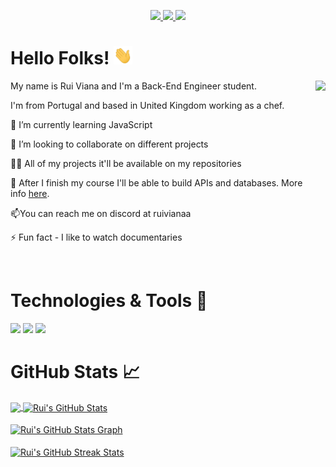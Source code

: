 <p align="center">
  <a href="https://www.linkedin.com/in/rui-viana-b01a6696/" target="_blank">
    <img src="https://img.shields.io/static/v1?label=|&message=LINKED-IN&color=cdf998&style=plastic&logo=linkedin&logo-color=white"/>
  </a>
  <a href="https://twitter.com/ruivianaa" target="_blank">
    <img src="https://img.shields.io/static/v1?label=|&message=TWITTER&color=d18014&style=plastic&logo=twitter&logo-color=white"/>
  </a>
  <a href="https://dev.to/ruivianapt" target="_blank">
      <img src="https://img.shields.io/static/v1?label=|&message=DEV-TO&color=cde928&style=plastic&logo=dev.to&logo-color=white"/>
  </a>
</p>

# Hello Folks! <img src="https://github.com/ruivianapt/ruivianapt/blob/main/wave.gif?raw=true" width="30">

 <!-- Profile views -->
 <img src="https://c.tenor.com/flflC6GFzO8AAAAd/sultan-alrefaei-programmer.gif" align="right" height="300">
 
 <p align="left">My name is Rui Viana and I'm a Back-End Engineer student.
  
  I'm from Portugal and based in United Kingdom working as a chef.
</p>

🌱 I’m currently learning JavaScript

👯 I’m looking to collaborate on different projects

👨‍💻 All of my projects it'll be available on my repositories

👀 After I finish my course I'll be able to build APIs and databases. More info <a href="https://www.codecademy.com/learn/paths/back-end-engineer-career-path">here<a>.

📫You can reach me on discord at ruivianaa

⚡ Fun fact - I like to watch documentaries

<br>

# Technologies & Tools 🔧

![](https://img.shields.io/badge/Code-HTML5-informational?style=flat&logo=html5&logoColor=white&color=brightgreen)
![](https://img.shields.io/badge/Code-CSS3-informational?style=flat&logo=css3&logoColor=white&color=brightgreen)
![](https://img.shields.io/badge/Code-JavaScript-informational?style=flat&logo=javascript&logoColor=white&color=brightgreen)
<br>

# GitHub Stats 📈

<a href="https://github.com/ruivianapt/ruivianapt">
  <img align="center" src="https://github-readme-stats.vercel.app/api/top-langs/?username=ruivianapt&hide=less&title_color=d13979&text_color=c9cacc&icon_color=2bbc8a&bg_color=1d1f21&langs_count=3" />
</a>

<a href="https://github.com/ruivianapt/ruivianapt">
  <img align="center" src="https://github-readme-stats.vercel.app/api?username=ruivianapt&count_private=true&show_icons=true&theme=radical&hide_border=true&custom_title=Rui%20Viana%27s%20Github%20Stats" alt="Rui's GitHub Stats" />
</a>
<br><br>

<a href="https://github.com/ruivianapt/ruivianapt">
  <img align="center" src="https://github-profile-summary-cards.vercel.app/api/cards/profile-details?username=ruivianapt&theme=radical&hide_border=true)](https://github.com/ruivianapt" alt="Rui's GitHub Stats Graph"/>
</a>
<br><br>

<a href="https://github.com/ruivianapt/ruivianapt">
  <img align="center" src="https://github-readme-streak-stats.herokuapp.com/?user=ruivianapt&theme=dark" alt="Rui's GitHub Streak Stats"/>
</a>
<br><br>

<br><br>
